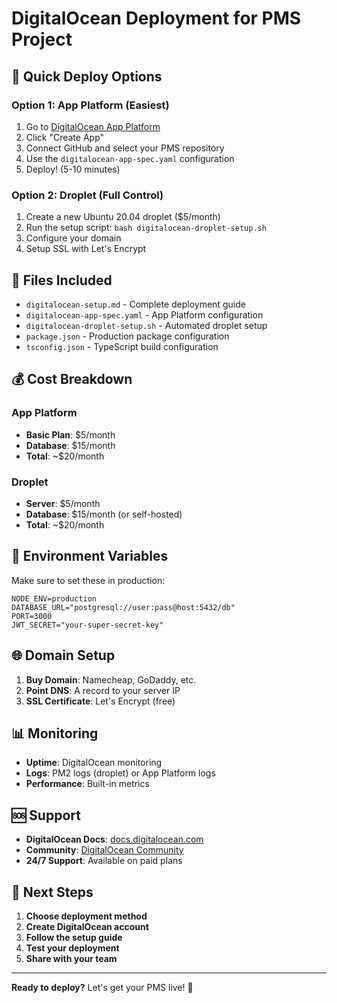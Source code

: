 # DigitalOcean Deployment for PMS Project

## 🚀 **Quick Deploy Options**

### **Option 1: App Platform (Easiest)**
1. Go to [DigitalOcean App Platform](https://cloud.digitalocean.com/apps)
2. Click "Create App"
3. Connect GitHub and select your PMS repository
4. Use the `digitalocean-app-spec.yaml` configuration
5. Deploy! (5-10 minutes)

### **Option 2: Droplet (Full Control)**
1. Create a new Ubuntu 20.04 droplet ($5/month)
2. Run the setup script: `bash digitalocean-droplet-setup.sh`
3. Configure your domain
4. Setup SSL with Let's Encrypt

## 📁 **Files Included**

- `digitalocean-setup.md` - Complete deployment guide
- `digitalocean-app-spec.yaml` - App Platform configuration
- `digitalocean-droplet-setup.sh` - Automated droplet setup
- `package.json` - Production package configuration
- `tsconfig.json` - TypeScript build configuration

## 💰 **Cost Breakdown**

### **App Platform**
- **Basic Plan**: $5/month
- **Database**: $15/month
- **Total**: ~$20/month

### **Droplet**
- **Server**: $5/month
- **Database**: $15/month (or self-hosted)
- **Total**: ~$20/month

## 🔧 **Environment Variables**

Make sure to set these in production:
```env
NODE_ENV=production
DATABASE_URL="postgresql://user:pass@host:5432/db"
PORT=3000
JWT_SECRET="your-super-secret-key"
```

## 🌐 **Domain Setup**

1. **Buy Domain**: Namecheap, GoDaddy, etc.
2. **Point DNS**: A record to your server IP
3. **SSL Certificate**: Let's Encrypt (free)

## 📊 **Monitoring**

- **Uptime**: DigitalOcean monitoring
- **Logs**: PM2 logs (droplet) or App Platform logs
- **Performance**: Built-in metrics

## 🆘 **Support**

- **DigitalOcean Docs**: [docs.digitalocean.com](https://docs.digitalocean.com)
- **Community**: [DigitalOcean Community](https://www.digitalocean.com/community)
- **24/7 Support**: Available on paid plans

## 🎯 **Next Steps**

1. **Choose deployment method**
2. **Create DigitalOcean account**
3. **Follow the setup guide**
4. **Test your deployment**
5. **Share with your team**

---
**Ready to deploy?** Let's get your PMS live! 🚀
